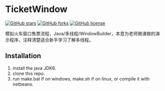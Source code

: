 # TicketWindow
[![GitHub stars](https://img.shields.io/github/stars/WithLei/TicketWindow.svg)](https://github.com/WithLei/TicketWindow/stargazers) [![GitHub forks](https://img.shields.io/github/forks/WithLei/TicketWindow.svg)](https://github.com/WithLei/TicketWindow/network) [![GitHub license](https://img.shields.io/github/license/WithLei/TicketWindow.svg)](https://github.com/WithLei/TicketWindow/blob/master/LICENSE)

模拟火车窗口售票流程，Java/多线程/WindowBuilder，本意为老师微课做的演示程序，注释清楚适合新手学习了解多线程。

## Installation

1. install the java JDK6.
2. clone this repo.
3. run make.bat if on windows, make.sh if on linux, or compile it with netbeans.
